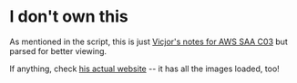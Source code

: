 # I don't own this

As mentioned in the script, this is just [Vicjor's notes for AWS SAA C03](https://github.com/vicjor/aws-saa-c03/tree/master) but parsed for better viewing.

If anything, check [his actual website](vicjor.notion.site/AWS-Solutions-Architect-Associate-SAA-C03-18922aa39fa14b82bab9e0dcf5911d5a) -- it has all the images loaded, too!
